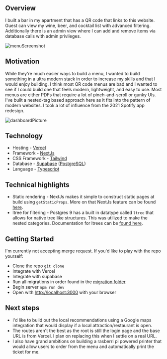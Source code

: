 ## Overview
I built a bar in my apartment that has a QR code that links to this website. Guest can view my wine, beer, and cocktail list with advanced filtering. Additionally there is an admin view where I can add and remove items via database calls with admin privileges.

![menuScreenshot](https://github.com/Kyle01/menu-builder/blob/main/public/readme_pics/screenshot.png)

## Motivation
While they're much easier ways to build a menu, I wanted to build something in a ultra modern stack in order to increase my skills and that I would enjoy building. I think most QR code menus are bad and I wanted to see if I could build one that feels modern, lightweight, and easy to use. Most menus are either PDFs that require a lot of pinch-and-scroll or gunky UIs. I've built a nested-tag based approach here as it fits into the pattern of modern websites. I took a lot of influence from the 2021 Spotify app redesign.

![dashboardPicture](https://github.com/Kyle01/menu-builder/blob/main/public/readme_pics/spotify.jpg)

## Technology
* Hosting - [Vercel](https://vercel.com/) 
* Framework - [NextJs](https://nextjs.org/)
* CSS Framework - [Tailwind](https://tailwindcss.com/)
* Database - [Supabase](https://supabase.io/) ([PostgreSQL](https://www.postgresql.org/))
* Language - [Typescript](https://www.typescriptlang.org/) 

## Technical highlights 
* Static rendering - NextJs makes it simple to construct static pages at build using `getStaticProps`. More on that NextJs feature can be found [here](https://nextjs.org/docs/basic-features/data-fetching).
* ltree for filtering - Postgres 9 has a built in datatype called `ltree` that allows for native tree like structures. This was utilized to make the nested categories. Documentation for ltrees can be [found here](https://www.postgresql.org/docs/9.1/ltree.html).

## Getting Started
I'm currently not accepting merge request. If you'd like to play with the repo yourself: 
* Clone the repo `git clone`
* Integrate with Vercel
* Integrate with supabase
* Run all migrations in order found in the [migration folder](./migrations)
* Begin server `npm run dev` 
* Open with [http://localhost:3000](http://localhost:3000) with your browser

## Next steps 
* I'd like to build out the local recommendations using a Google maps integration that would display if a local attraction/restaurant is open. 
* The routes aren't the best as the root is still the login page and the base URL is from Vercel. I plan on replacing this when I settle on a real URL.
* I also have grand ambitions on building a rasberri pi powered printer that would allow users to order from the menu and automatically print the ticket for me. 